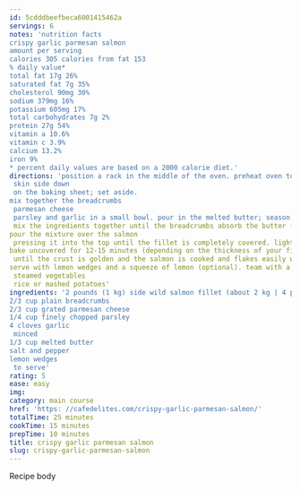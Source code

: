 ```yaml
---
id: 5cdddbeefbeca6001415462a
servings: 6
notes: 'nutrition facts
crispy garlic parmesan salmon
amount per serving
calories 305 calories from fat 153
% daily value*
total fat 17g 26%
saturated fat 7g 35%
cholesterol 90mg 30%
sodium 379mg 16%
potassium 605mg 17%
total carbohydrates 7g 2%
protein 27g 54%
vitamin a 10.6%
vitamin c 3.9%
calcium 13.2%
iron 9%
* percent daily values are based on a 2000 calorie diet.'
directions: 'position a rack in the middle of the oven. preheat oven to 400°f | 200°c. line a baking tray / sheet with a large piece of foil. place the salmon fillet
 skin side down
 on the baking sheet; set aside.
mix together the breadcrumbs
 parmesan cheese
 parsley and garlic in a small bowl. pour in the melted butter; season with 3/4 teaspoon salt and 1/3 teaspoon pepper (or to taste). using your hands (it's easier than using a wooden spoon)
 mix the ingredients together until the breadcrumbs absorb the butter (about 40 seconds).
pour the mixture over the salmon
 pressing it into the top until the fillet is completely covered. lightly spray salmon with cooking oil spray for a golden crumb.
bake uncovered for 12-15 minutes (depending on the thickness of your fillet)
 until the crust is golden and the salmon is cooked and flakes easily with fork.
serve with lemon wedges and a squeeze of lemon (optional). team with a salad
 steamed vegetables
 rice or mashed potatoes'
ingredients: '2 pounds (1 kg) side wild salmon fillet (about 2 kg | 4 pounds)
2/3 cup plain breadcrumbs
2/3 cup grated parmesan cheese
1/4 cup finely chopped parsley
4 cloves garlic
 minced
1/3 cup melted butter
salt and pepper
lemon wedges
 to serve'
rating: 5
ease: easy
img:
category: main course
href: 'https: //cafedelites.com/crispy-garlic-parmesan-salmon/'
totalTime: 25 minutes
cookTime: 15 minutes
prepTime: 10 minutes
title: crispy garlic parmesan salmon
slug: crispy-garlic-parmesan-salmon
---
```

Recipe body